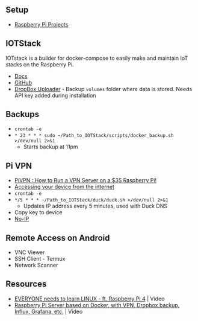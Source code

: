## Setup

* [Raspberry Pi Projects](https://projects.raspberrypi.org/en/projects)

## IOTStack

IOTstack is a builder for docker-compose to easily make and maintain IoT stacks on the Raspberry Pi.

* [Docs](https://github.com/SensorsIot/IOTstack)
* [GitHub](https://github.com/SensorsIot/IOTstack)
* [DropBox Uploader](https://github.com/andreafabrizi/Dropbox-Uploader) - Backup `volumes` folder where data is stored. Needs API key added during installation

## Backups

* `crontab -e`
* `* 23 * * * sudo ~/Path_to_IOTStack/scripts/docker_backup.sh >/dev/null 2>&1`
    * Starts backup at 11pm

## Pi VPN

* [PiVPN : How to Run a VPN Server on a $35 Raspberry Pi!](https://www.youtube.com/watch?v=15VjDVCISj0)
* [Accessing your device from the internet](https://sensorsiot.github.io/IOTstack/Accessing-your-Device-from-the-internet/)
* `crontab -e`
* `*/5 * * * ~/Path_to_IOTStack/duck/duck.sh >/dev/null 2>&1`
    * Updates IP address every 5 minutes, used with Duck DNS
* Copy key to device
* [No-IP](https://noip.com)

## Remote Access on Android
* VNC Viewer
* SSH Client - Termux
* Network Scanner

## Resources

* [EVERYONE needs to learn LINUX - ft. Raspberry Pi 4](https://www.youtube.com/watch?v=l9YxTXDiiFY) | Video
* [Raspberry Pi Server based on Docker, with VPN, Dropbox backup, Influx, Grafana, etc.](https://www.youtube.com/watch?v=a6mjt8tWUws) | Video
